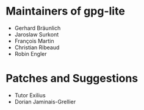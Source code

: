 
# Maintainers of gpg-lite

* Gerhard Bräunlich
* Jaroslaw Surkont
* François Martin
* Christian Ribeaud
* Robin Engler

# Patches and Suggestions

* Tutor Exilius
* Dorian Jaminais-Grellier
